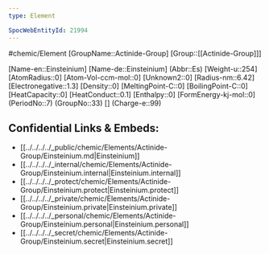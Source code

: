 ```yaml
---
type: Element

SpocWebEntityId: 21994
---
```


#chemic/Element 
[GroupName::Actinide-Group]
[Group::[[Actinide-Group]]]



[Name-en::Einsteinium]
[Name-de::Einsteinium]
(Abbr::Es)
[Weight-u::254]
[AtomRadius::0]
[Atom-Vol-ccm-mol::0]
[Unknown2::0]
[Radius-nm::6.42]
[Electronegative::1.3]
[Density::0]
[MeltingPoint-C::0]
[BoilingPoint-C::0]
[HeatCapacity::0]
[HeatConduct::0.1]
[Enthalpy::0]
[FormEnergy-kj-mol::0]
(PeriodNo::7)
(GroupNo::33)
[]
(Charge-e::99)



## Confidential Links & Embeds: 
- [[../../../../_public/chemic/Elements/Actinide-Group/Einsteinium.md|Einsteinium]] 
- [[../../../../_internal/chemic/Elements/Actinide-Group/Einsteinium.internal|Einsteinium.internal]] 
- [[../../../../_protect/chemic/Elements/Actinide-Group/Einsteinium.protect|Einsteinium.protect]] 
- [[../../../../_private/chemic/Elements/Actinide-Group/Einsteinium.private|Einsteinium.private]] 
- [[../../../../_personal/chemic/Elements/Actinide-Group/Einsteinium.personal|Einsteinium.personal]] 
- [[../../../../_secret/chemic/Elements/Actinide-Group/Einsteinium.secret|Einsteinium.secret]] 
